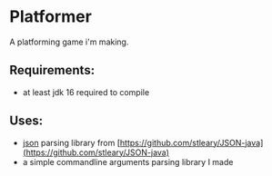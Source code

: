 # Platformer
 
A platforming game i'm making.

## Requirements:
- at least jdk 16 required to compile

## Uses:
- [json](https:://json-en.html) parsing library from [https://github.com/stleary/JSON-java](https://github.com/stleary/JSON-java)
- a simple commandline arguments parsing library I made

